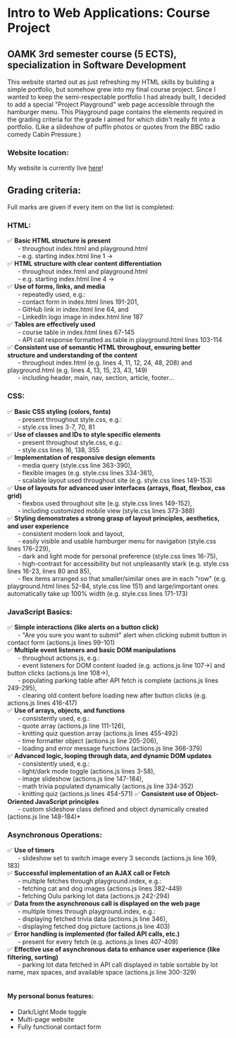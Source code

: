 # Intro to Web Applications: Course Project

## OAMK 3rd semester course (5 ECTS), specialization in Software Development

This website started out as just refreshing my HTML skills by building a simple portfolio, but somehow grew into my final course project. Since I wanted to keep the semi-respectable portfolio I had already built, I decided to add a special "Project Playground" web page accessible through the hamburger menu. This Playground page contains the elements required in the grading criteria for the grade I aimed for which didn't really fit into a portfolio. (Like a slideshow of puffin photos or quotes from the BBC radio comedy Cabin Pressure.)

### Website location:

My website is currently live [here](https://sannatikk.github.io/web-kurssi-testiprojekti/)!

## Grading criteria:

Full marks are given if every item on the list is completed:

### HTML:
✅ **Basic HTML structure is present**  
    &nbsp;&nbsp;&nbsp;&nbsp;&nbsp;&nbsp;- throughout index.html and playground.html  
    &nbsp;&nbsp;&nbsp;&nbsp;&nbsp;&nbsp;- e.g. starting index.html line 1 ->  
✅ **HTML structure with clear content differentiation**  
    &nbsp;&nbsp;&nbsp;&nbsp;&nbsp;&nbsp;- throughout index.html and playground.html  
    &nbsp;&nbsp;&nbsp;&nbsp;&nbsp;&nbsp;- e.g. starting index.html line 4 ->  
✅ **Use of forms, links, and media**  
    &nbsp;&nbsp;&nbsp;&nbsp;&nbsp;&nbsp;- repeatedly used, e.g.:  
    &nbsp;&nbsp;&nbsp;&nbsp;&nbsp;&nbsp;- contact form in index.html lines 191-201,  
    &nbsp;&nbsp;&nbsp;&nbsp;&nbsp;&nbsp;- GitHub link in index.html line 64, and  
    &nbsp;&nbsp;&nbsp;&nbsp;&nbsp;&nbsp;- LinkedIn logo image in index.html line 187  
✅ **Tables are effectively used**  
    &nbsp;&nbsp;&nbsp;&nbsp;&nbsp;&nbsp;- course table in index.html lines 67-145  
    &nbsp;&nbsp;&nbsp;&nbsp;&nbsp;&nbsp;- API call response formatted as table in playground.html lines 103-114  
✅ **Consistent use of semantic HTML throughout, ensuring better structure and understanding of the content**  
    &nbsp;&nbsp;&nbsp;&nbsp;&nbsp;&nbsp;- throughout index.html (e.g. lines 4, 11, 12, 24, 48, 208) and playground.html (e.g. lines 4, 13, 15, 23, 43, 149)  
    &nbsp;&nbsp;&nbsp;&nbsp;&nbsp;&nbsp;- including header, main, nav, section, article, footer...

### CSS:
✅ **Basic CSS styling (colors, fonts)**  
    &nbsp;&nbsp;&nbsp;&nbsp;&nbsp;&nbsp;- present throughout style.css, e.g.:  
    &nbsp;&nbsp;&nbsp;&nbsp;&nbsp;&nbsp;- style.css lines 3-7, 70, 81  
✅ **Use of classes and IDs to style specific elements**  
    &nbsp;&nbsp;&nbsp;&nbsp;&nbsp;&nbsp;- present throughout style.css, e.g.:  
    &nbsp;&nbsp;&nbsp;&nbsp;&nbsp;&nbsp;- style.css lines 16, 138, 355  
✅ **Implementation of responsive design elements**  
    &nbsp;&nbsp;&nbsp;&nbsp;&nbsp;&nbsp;- media query (style.css line 363-390),  
    &nbsp;&nbsp;&nbsp;&nbsp;&nbsp;&nbsp;- flexible images (e.g. style.css lines 334-361),  
    &nbsp;&nbsp;&nbsp;&nbsp;&nbsp;&nbsp;- scalable layout used throughout site (e.g. style.css lines 149-153)  
✅ **Use of layouts for advanced user interfaces (arrays, float, flexbox, css grid)**  
    &nbsp;&nbsp;&nbsp;&nbsp;&nbsp;&nbsp;- flexbox used throughout site (e.g. style.css lines 149-152),  
    &nbsp;&nbsp;&nbsp;&nbsp;&nbsp;&nbsp;- including customized mobile view (style.css lines 373-388)  
✅ **Styling demonstrates a strong grasp of layout principles, aesthetics, and user experience**  
    &nbsp;&nbsp;&nbsp;&nbsp;&nbsp;&nbsp;- consistent modern look and layout,  
    &nbsp;&nbsp;&nbsp;&nbsp;&nbsp;&nbsp;- easily visible and usable hamburger menu for navigation (style.css lines 176-229),  
    &nbsp;&nbsp;&nbsp;&nbsp;&nbsp;&nbsp;- dark and light mode for personal preference (style.css lines 16-75),  
    &nbsp;&nbsp;&nbsp;&nbsp;&nbsp;&nbsp;- high-contrast for accessibility but not unpleasantly stark (e.g. style.css lines 16-23, lines 80 and 85),  
    &nbsp;&nbsp;&nbsp;&nbsp;&nbsp;&nbsp;- flex items arranged so that smaller/similar ones are in each "row" (e.g. playground.html lines 52-84, style.css line 151) and large/important ones automatically take up 100% width (e.g. style.css lines 171-173)  

### JavaScript Basics:
✅ **Simple interactions (like alerts on a button click)**  
    &nbsp;&nbsp;&nbsp;&nbsp;&nbsp;&nbsp;- "Are you sure you want to submit" alert when clicking submit button in contact form (actions.js lines 99-101)  
✅ **Multiple event listeners and basic DOM manipulations**  
    &nbsp;&nbsp;&nbsp;&nbsp;&nbsp;&nbsp;- throughout actions.js, e.g.:  
    &nbsp;&nbsp;&nbsp;&nbsp;&nbsp;&nbsp;- event listeners for DOM content loaded (e.g. actions.js line 107->) and button clicks (actions.js line 108->),  
    &nbsp;&nbsp;&nbsp;&nbsp;&nbsp;&nbsp;- populating parking table after API fetch is complete (actions.js lines 249-295),  
    &nbsp;&nbsp;&nbsp;&nbsp;&nbsp;&nbsp;- clearing old content before loading new after button clicks (e.g. actions.js lines 416-417)  
✅ **Use of arrays, objects, and functions**  
    &nbsp;&nbsp;&nbsp;&nbsp;&nbsp;&nbsp;- consistently used, e.g.:  
    &nbsp;&nbsp;&nbsp;&nbsp;&nbsp;&nbsp;- quote array (actions.js line 111-126),  
    &nbsp;&nbsp;&nbsp;&nbsp;&nbsp;&nbsp;- knitting quiz question array (actions.js lines 455-492)  
    &nbsp;&nbsp;&nbsp;&nbsp;&nbsp;&nbsp;- time formatter object (actions.js line 205-206),  
    &nbsp;&nbsp;&nbsp;&nbsp;&nbsp;&nbsp;- loading and error message functions (actions.js line 366-379)  
✅ **Advanced logic, looping through data, and dynamic DOM updates**  
    &nbsp;&nbsp;&nbsp;&nbsp;&nbsp;&nbsp;- consistently used, e.g.:  
    &nbsp;&nbsp;&nbsp;&nbsp;&nbsp;&nbsp;- light/dark mode toggle (actions.js lines 3-58),  
    &nbsp;&nbsp;&nbsp;&nbsp;&nbsp;&nbsp;- image slideshow (actions.js line 147-184),  
    &nbsp;&nbsp;&nbsp;&nbsp;&nbsp;&nbsp;- math trivia populated dynamically (actions.js line 334-352)  
    &nbsp;&nbsp;&nbsp;&nbsp;&nbsp;&nbsp;- knitting quiz (actions.js lines 454-571)
✅ **Consistent use of Object-Oriented JavaScript principles**  
    &nbsp;&nbsp;&nbsp;&nbsp;&nbsp;&nbsp;- custom slideshow class defined and object dynamically created (actions.js line 148-184)*  

### Asynchronous Operations:
✅ **Use of timers**  
    &nbsp;&nbsp;&nbsp;&nbsp;&nbsp;&nbsp;- slideshow set to switch image every 3 seconds (actions.js line 169, 183)  
✅ **Successful implementation of an AJAX call or Fetch**  
    &nbsp;&nbsp;&nbsp;&nbsp;&nbsp;&nbsp;- multiple fetches through playground.index, e.g.:  
    &nbsp;&nbsp;&nbsp;&nbsp;&nbsp;&nbsp;- fetching cat and dog images (actions.js lines 382-449)  
    &nbsp;&nbsp;&nbsp;&nbsp;&nbsp;&nbsp;- fetching Oulu parking lot data (actions.js 242-294)  
✅ **Data from the asynchronous call is displayed on the web page**  
    &nbsp;&nbsp;&nbsp;&nbsp;&nbsp;&nbsp;- multiple times through playground.index, e.g.:  
    &nbsp;&nbsp;&nbsp;&nbsp;&nbsp;&nbsp;- displaying fetched trivia data (actions.js line 346),   
    &nbsp;&nbsp;&nbsp;&nbsp;&nbsp;&nbsp;- displaying fetched dog picture (actions.js line 403)  
✅ **Error handling is implemented (for failed API calls, etc.)**  
    &nbsp;&nbsp;&nbsp;&nbsp;&nbsp;&nbsp;- present for every fetch (e.g. actions.js lines 407-409)  
✅ **Effective use of asynchronous data to enhance user experience (like filtering, sorting)**  
    &nbsp;&nbsp;&nbsp;&nbsp;&nbsp;&nbsp;- parking lot data fetched in API call displayed in table sortable by lot name, max spaces, and available space (actions.js line 300-329)  <br><br>


#### My personal bonus features:

- Dark/Light Mode toggle
- Multi-page website
- Fully functional contact form